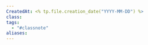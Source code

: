 ```yaml
---
CreatedAt: <% tp.file.creation_date("YYYY-MM-DD") %>
class:
tags:
  - "#classnote"
aliases:
---
```

